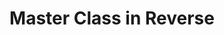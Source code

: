 ---
ee_id: '66'
site: '1'
type: '2'
url: 2010-054-master-class-in-reverse
title: Master Class in Reverse
year: '2010'
display_year: '2010'
medium: Performance done in collaboration with the University of Michigan Digital
  Music Ensemble under the direction of Steve Rush
dims:
pitch: "​Performance for unknown electronics"
ps:
live_url:
related:
youtube:
related_code:
imgs: master-class-2010-054-performance-3-database-AK.jpg
subheading:
download:
add_credit:
add_credits:
commission:
layout: things-i-made
---